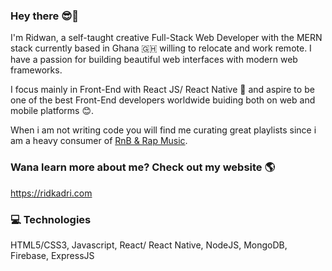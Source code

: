### Hey there 😎👋 
I'm Ridwan, a self-taught creative Full-Stack Web Developer with the MERN stack currently based in Ghana 🇬🇭 willing to relocate and work remote. I have a passion for building beautiful web interfaces with modern web frameworks.<br> 

I focus mainly in Front-End with React JS/ React Native 📱 and aspire to be one of the best Front-End developers worldwide buiding both on web and mobile platforms 😊.<br>

When i am not writing code you will find me curating great playlists since i am a heavy consumer of <a href="https://open.spotify.com/playlist/0005DlyitOTtLJx7ksXO4o?si=lK7fV7OZQ0-HmO9wPsDPPg">RnB & Rap Music</a>.	


### Wana learn more about me? Check out my website 🌎
https://ridkadri.com

### 💻 Technologies
HTML5/CSS3, Javascript, React/ React Native, NodeJS, MongoDB, Firebase, ExpressJS
